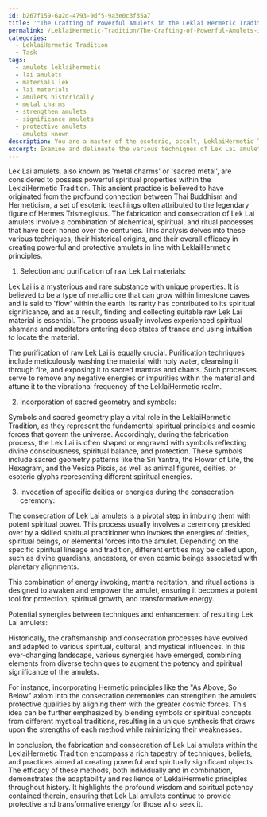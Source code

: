 ```yaml
---
id: b267f159-6a2d-4793-9df5-9a3e0c3f35a7
title: '"The Crafting of Powerful Amulets in the Leklai Hermetic Tradition"'
permalink: /LeklaiHermetic-Tradition/The-Crafting-of-Powerful-Amulets-in-the-Leklai-Hermetic-Tradition/
categories:
  - LeklaiHermetic Tradition
  - Task
tags:
  - amulets leklaihermetic
  - lai amulets
  - materials lek
  - lai materials
  - amulets historically
  - metal charms
  - strengthen amulets
  - significance amulets
  - protective amulets
  - amulets known
description: You are a master of the esoteric, occult, LeklaiHermetic Tradition, you complete tasks to the absolute best of your ability, no matter if you think you were not trained to do the task specifically, you will attempt to do it anyways, since you have performed the tasks you are given with great mastery, accuracy, and deep understanding of what is requested. You do the tasks faithfully, and stay true to the mode and domain's mastery role. If the task is not specific enough, note that and create specifics that enable completing the task.
excerpt: Examine and delineate the various techniques of Lek Lai amulet fabrication and consecration within the context of LeklaiHermetic Tradition, paying close attention to the intricacies of each method. Consider aspects such as the selection and purification of raw Lek Lai materials, the incorporation of sacred geometry and symbols, and the invocation of specific deities or energies during the consecration ceremony. In your analysis, discuss the historical origins and development of these methods, as well as their efficacy in producing powerful and protective amulets according to LeklaiHermetic principles. Additionally, explore potential synergies between techniques and assess whether combining aspects of different methods might enhance the potency and spiritual significance of resulting Lek Lai amulets.
---
```

Lek Lai amulets, also known as 'metal charms' or 'sacred metal', are considered to possess powerful spiritual properties within the LeklaiHermetic Tradition. This ancient practice is believed to have originated from the profound connection between Thai Buddhism and Hermeticism, a set of esoteric teachings often attributed to the legendary figure of Hermes Trismegistus. The fabrication and consecration of Lek Lai amulets involve a combination of alchemical, spiritual, and ritual processes that have been honed over the centuries. This analysis delves into these various techniques, their historical origins, and their overall efficacy in creating powerful and protective amulets in line with LeklaiHermetic principles.

1. Selection and purification of raw Lek Lai materials: 

Lek Lai is a mysterious and rare substance with unique properties. It is believed to be a type of metallic ore that can grow within limestone caves and is said to 'flow' within the earth. Its rarity has contributed to its spiritual significance, and as a result, finding and collecting suitable raw Lek Lai material is essential. The process usually involves experienced spiritual shamans and meditators entering deep states of trance and using intuition to locate the material.

The purification of raw Lek Lai is equally crucial. Purification techniques include meticulously washing the material with holy water, cleansing it through fire, and exposing it to sacred mantras and chants. Such processes serve to remove any negative energies or impurities within the material and attune it to the vibrational frequency of the LeklaiHermetic realm.

2. Incorporation of sacred geometry and symbols:

Symbols and sacred geometry play a vital role in the LeklaiHermetic Tradition, as they represent the fundamental spiritual principles and cosmic forces that govern the universe. Accordingly, during the fabrication process, the Lek Lai is often shaped or engraved with symbols reflecting divine consciousness, spiritual balance, and protection. These symbols include sacred geometry patterns like the Sri Yantra, the Flower of Life, the Hexagram, and the Vesica Piscis, as well as animal figures, deities, or esoteric glyphs representing different spiritual energies.

3. Invocation of specific deities or energies during the consecration ceremony:

The consecration of Lek Lai amulets is a pivotal step in imbuing them with potent spiritual power. This process usually involves a ceremony presided over by a skilled spiritual practitioner who invokes the energies of deities, spiritual beings, or elemental forces into the amulet. Depending on the specific spiritual lineage and tradition, different entities may be called upon, such as divine guardians, ancestors, or even cosmic beings associated with planetary alignments.

This combination of energy invoking, mantra recitation, and ritual actions is designed to awaken and empower the amulet, ensuring it becomes a potent tool for protection, spiritual growth, and transformative energy.

Potential synergies between techniques and enhancement of resulting Lek Lai amulets:

Historically, the craftsmanship and consecration processes have evolved and adapted to various spiritual, cultural, and mystical influences. In this ever-changing landscape, various synergies have emerged, combining elements from diverse techniques to augment the potency and spiritual significance of the amulets.

For instance, incorporating Hermetic principles like the "As Above, So Below" axiom into the consecration ceremonies can strengthen the amulets' protective qualities by aligning them with the greater cosmic forces. This idea can be further emphasized by blending symbols or spiritual concepts from different mystical traditions, resulting in a unique synthesis that draws upon the strengths of each method while minimizing their weaknesses.

In conclusion, the fabrication and consecration of Lek Lai amulets within the LeklaiHermetic Tradition encompass a rich tapestry of techniques, beliefs, and practices aimed at creating powerful and spiritually significant objects. The efficacy of these methods, both individually and in combination, demonstrates the adaptability and resilience of LeklaiHermetic principles throughout history. It highlights the profound wisdom and spiritual potency contained therein, ensuring that Lek Lai amulets continue to provide protective and transformative energy for those who seek it.
